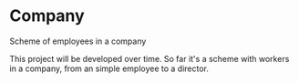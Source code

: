 # Company
Scheme of employees in a company

This project will be developed over time.
So far it's a scheme with workers in a company, from an simple employee to a director.


